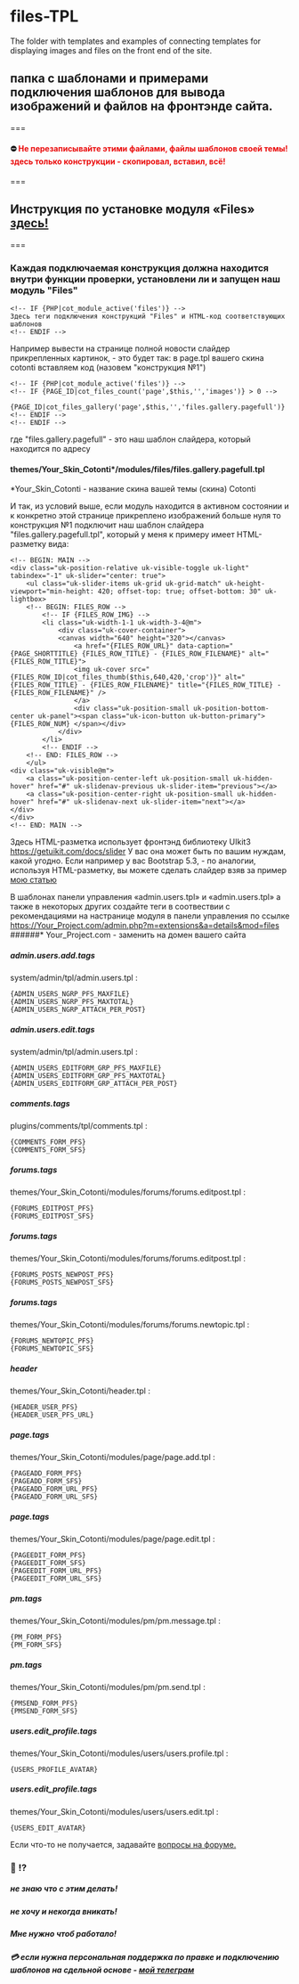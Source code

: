 # files-TPL
The folder with templates and examples of connecting templates for displaying images and files on the front end of the site.
## папка с шаблонами и примерами подключения шаблонов для вывода изображений и файлов на фронтэнде сайта.
===
#### :no_entry: <span style="color: #ea0b0b;">Не перезаписывайте этими файлами, файлы шаблонов своей темы! здесь только конструкции - скопировал, вставил, всё!</span>
===
## Инструкция по установке модуля «Files» [здесь!](https://github.com/webitproff/files-TPL/blob/2dc8c8a59dfd018a5c0ee540c5a86985382d9488/manual-cot-module-files-installation.md)
===
### Каждая подключаемая конструкция должна находится внутри функции проверки, установлени ли и запущен наш модуль "Files" 

```
<!-- IF {PHP|cot_module_active('files')} -->
Здесь теги подключения конструкций "Files" и HTML-код соответствующих шаблонов 
<!-- ENDIF -->
```

Например вывести на странице полной новости слайдер прикрепленных картинок, - это будет так:
в page.tpl вашего скина cotonti вставляем код (назовем "конструкция №1")

```
<!-- IF {PHP|cot_module_active('files')} -->
<!-- IF {PAGE_ID|cot_files_count('page',$this,'','images')} > 0 -->
	{PAGE_ID|cot_files_gallery('page',$this,'','files.gallery.pagefull')}
<!-- ENDIF -->
<!-- ENDIF -->
```

где "files.gallery.pagefull" - это наш шаблон слайдера, который находится по адресу
#### themes/Your_Skin_Cotonti*/modules/files/files.gallery.pagefull.tpl
*Your_Skin_Cotonti - название скина вашей темы (скина) Cotonti

И так, из условий выше, если модуль находится в активном состоянии и к конкретно этой странице прикреплено изображений больше нуля то конструкция №1 подключит наш шаблон слайдера "files.gallery.pagefull.tpl", который у меня к примеру имеет HTML-разметку вида:
```
<!-- BEGIN: MAIN -->
<div class="uk-position-relative uk-visible-toggle uk-light" tabindex="-1" uk-slider="center: true">
    <ul class="uk-slider-items uk-grid uk-grid-match" uk-height-viewport="min-height: 420; offset-top: true; offset-bottom: 30" uk-lightbox>
	<!-- BEGIN: FILES_ROW -->
		<!-- IF {FILES_ROW_IMG} -->
		<li class="uk-width-1-1 uk-width-3-4@m">
			<div class="uk-cover-container">
			<canvas width="640" height="320"></canvas>
				<a href="{FILES_ROW_URL}" data-caption="{PAGE_SHORTTITLE} {FILES_ROW_TITLE} - {FILES_ROW_FILENAME}" alt="{FILES_ROW_TITLE}">
				<img uk-cover src="{FILES_ROW_ID|cot_files_thumb($this,640,420,'crop')}" alt="{FILES_ROW_TITLE} - {FILES_ROW_FILENAME}" title="{FILES_ROW_TITLE} - {FILES_ROW_FILENAME}" />  
				</a>
				<div class="uk-position-small uk-position-bottom-center uk-panel"><span class="uk-icon-button uk-button-primary">{FILES_ROW_NUM} </span></div>
			</div>
		</li>
		<!-- ENDIF -->
	<!-- END: FILES_ROW -->
    </ul>
<div class="uk-visible@m">
    <a class="uk-position-center-left uk-position-small uk-hidden-hover" href="#" uk-slidenav-previous uk-slider-item="previous"></a>
    <a class="uk-position-center-right uk-position-small uk-hidden-hover" href="#" uk-slidenav-next uk-slider-item="next"></a>
</div>
</div>
<!-- END: MAIN -->
```
Здесь HTML-разметка использует фронтэнд библиотеку UIkit3 https://getuikit.com/docs/slider
У вас она может быть по вашим нуждам, какой угодно. 
Если например у вас Bootstrap 5.3, - по аналогии, используя HTML-разметку,  вы можете сделать слайдер взяв за пример <a href="https://www.cotonti.com/ru/docs/help/slider-for-cotonti">мою статью </a> 

В шаблонах панели управления «admin.users.tpl» и «admin.users.tpl» а также в некоторых других создайте теги в соотвествии с рекомендациями на настранице модуля в панели управления по ссылке https://Your_Project.com/admin.php?m=extensions&a=details&mod=files
######* Your_Project.com - заменить на домен вашего сайта

##### admin.users.add.tags 	
system/admin/tpl/admin.users.tpl :
```
{ADMIN_USERS_NGRP_PFS_MAXFILE}
{ADMIN_USERS_NGRP_PFS_MAXTOTAL}
{ADMIN_USERS_NGRP_ATTACH_PER_POST}
```
##### admin.users.edit.tags 	
system/admin/tpl/admin.users.tpl :
```
{ADMIN_USERS_EDITFORM_GRP_PFS_MAXFILE}
{ADMIN_USERS_EDITFORM_GRP_PFS_MAXTOTAL}
{ADMIN_USERS_EDITFORM_GRP_ATTACH_PER_POST}
```
##### comments.tags 	
plugins/comments/tpl/comments.tpl :
```
{COMMENTS_FORM_PFS}
{COMMENTS_FORM_SFS}
```
##### forums.tags 	
themes/Your_Skin_Cotonti/modules/forums/forums.editpost.tpl :
```
{FORUMS_EDITPOST_PFS}
{FORUMS_EDITPOST_SFS}
```
##### forums.tags 	
themes/Your_Skin_Cotonti/modules/forums/forums.editpost.tpl :
```
{FORUMS_POSTS_NEWPOST_PFS}
{FORUMS_POSTS_NEWPOST_SFS}
```
##### forums.tags 	
themes/Your_Skin_Cotonti/modules/forums/forums.newtopic.tpl :
```
{FORUMS_NEWTOPIC_PFS}
{FORUMS_NEWTOPIC_SFS}
```
##### header 	
themes/Your_Skin_Cotonti/header.tpl :
```
{HEADER_USER_PFS}
{HEADER_USER_PFS_URL}
```
##### page.tags 	
themes/Your_Skin_Cotonti/modules/page/page.add.tpl :
```
{PAGEADD_FORM_PFS}
{PAGEADD_FORM_SFS}
{PAGEADD_FORM_URL_PFS}
{PAGEADD_FORM_URL_SFS}
```
##### page.tags 	
themes/Your_Skin_Cotonti/modules/page/page.edit.tpl :
```
{PAGEEDIT_FORM_PFS}
{PAGEEDIT_FORM_SFS}
{PAGEEDIT_FORM_URL_PFS}
{PAGEEDIT_FORM_URL_SFS}
```
##### pm.tags 	
themes/Your_Skin_Cotonti/modules/pm/pm.message.tpl :
```
{PM_FORM_PFS}
{PM_FORM_SFS}
```
##### pm.tags 	
themes/Your_Skin_Cotonti/modules/pm/pm.send.tpl :
```
{PMSEND_FORM_PFS}
{PMSEND_FORM_SFS}
```
##### users.edit_profile.tags 	
themes/Your_Skin_Cotonti/modules/users/users.profile.tpl :
```
{USERS_PROFILE_AVATAR}
```
##### users.edit_profile.tags 	
themes/Your_Skin_Cotonti/modules/users/users.edit.tpl :
```
{USERS_EDIT_AVATAR}
```

Если что-то не получается, задавайте [вопросы на форуме.](https://www.cotonti.com/ru/forums?m=posts&q=7715&n=last#bottom)

### :eyes: :interrobang: 
##### не знаю что с этим делать! 
##### не хочу и некогда вникать!
##### Мне нужно чтоб работало!
##### :credit_card: если нужна персональная поддержка по правке и подключению шаблонов на сдельной основе - [мой телеграм](https://t.me/webitproff)





